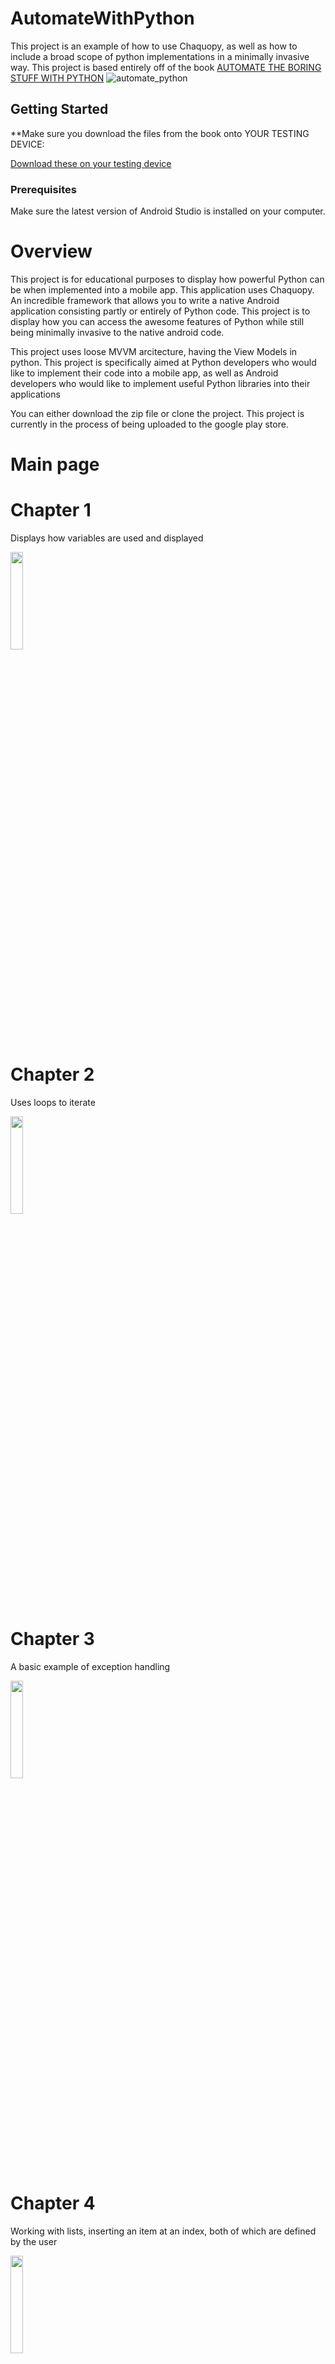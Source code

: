 # AutomateWithPython

This project is an example of how to use Chaquopy, as well as how to include a broad scope of python 
implementations in a minimally invasive way. This project is based entirely off of the book 
[AUTOMATE THE BORING STUFF WITH PYTHON](https://automatetheboringstuff.com/)
![automate_python](https://user-images.githubusercontent.com/32747586/50690221-86d72c80-0ffa-11e9-87cd-00e874d0e6b0.png)

## Getting Started

**Make sure you download the files from the book onto YOUR TESTING DEVICE:

[Download these on your testing device](https://nostarch.com/download/Automate_the_Boring_Stuff_onlinematerials_v.2.zip)

### Prerequisites

Make sure the latest version of Android Studio is installed on your computer.

# Overview

This project is for educational purposes to display how powerful Python can be when implemented into a mobile app. This application uses Chaquopy. An incredible framework that allows you to write a native Android application consisting partly or entirely of Python code. This project is to display how you can access the awesome features of Python while still being minimally invasive to the native android code. 

This project uses loose MVVM arcitecture, having the View Models in python. This project is specifically aimed at Python developers who would like to implement their code into a mobile app, as well as Android developers who would like to implement useful Python libraries into their applications

You can either download the zip file or clone the project. This project is currently in the process of being uploaded to the google play store.


# Main page

# Chapter 1

Displays how variables are used and displayed 

<img src="https://user-images.githubusercontent.com/32747586/50930413-010a1580-142e-11e9-815a-f062f77f70fa.png" width="20%">

# Chapter 2

Uses loops to iterate 

<img src="https://user-images.githubusercontent.com/32747586/50692314-770f1680-1001-11e9-85b4-71daf9514f17.png" width="20%">

# Chapter 3

A basic example of exception handling

<img src="https://user-images.githubusercontent.com/32747586/50692315-770f1680-1001-11e9-8290-cf91e965829d.png" width="20%">

# Chapter 4

Working with lists, inserting an item at an index, both of which are defined by the user

<img src="https://user-images.githubusercontent.com/32747586/50692316-770f1680-1001-11e9-922d-e60b9c682916.png" width="20%">

# Chapter 5

Working with dictionaries, includes the tic-tac-toe project 

<img src="https://user-images.githubusercontent.com/32747586/50692317-770f1680-1001-11e9-94f7-5aac479676d6.png" width="20%">

# Chapter 6

Displays how strings have been manipulated

<img src="https://user-images.githubusercontent.com/32747586/50692318-770f1680-1001-11e9-8b3f-57750445e64e.png" width="20%">

# Chapter 7

Read and write a text file

<img src="https://user-images.githubusercontent.com/32747586/50692319-77a7ad00-1001-11e9-8028-643699eb4c72.png" width="20%">



# Chapter 8



<img src="https://user-images.githubusercontent.com/32747586/50692320-77a7ad00-1001-11e9-9080-a5fec5d21e15.png" width="20%">



# Chapter 9

Rename or delete the file you made in chapter 8

<img src="https://user-images.githubusercontent.com/32747586/50692321-77a7ad00-1001-11e9-908d-0b61be0792b9.png" width="20%">



# Chapter 10

The coin toss project that throws an error, you are supposed to debug it. Hints are given in the source code

<img src="https://user-images.githubusercontent.com/32747586/50692322-77a7ad00-1001-11e9-85bd-360bf08fdfac.png" width="20%">



# Chapter 11

<img src="https://user-images.githubusercontent.com/32747586/50692323-77a7ad00-1001-11e9-9c94-830ba40e7774.png" width="20%">

# Chapter 12

read an excell file and change the values of a certain item 

***LOADING TIME IS VERY SLOW, THE FILE IT IS READING FROM HAS OVER 23,000 ROWS AND 
UPDATING AN ITEM WILL UPDATE THE VALUE FOR EVERY ITEM IN THE FILE***

***MAKE SURE YOU HAVE THE PRODUCE FILE IN YOUR DOCUMENTS FOLDER***

<img src="https://user-images.githubusercontent.com/32747586/50694058-dd4a6800-1006-11e9-90b9-6dc6063be0e8.png" width="20%">

# Chapter 13

Reads the number of pages in a pdf file

<img src="https://user-images.githubusercontent.com/32747586/50692325-77a7ad00-1001-11e9-9768-7b2c2b642d23.png" width="20%">

# Chapter 14

Get the current tempurature for the entered location. Reads API data from Open Weather Map.

***MAKE SURE YOU ENTER YOUR OWN API KEY***

<img src="https://user-images.githubusercontent.com/32747586/50692326-77a7ad00-1001-11e9-8751-ac0c32b487ee.png" width="20%">

# Chapter 15

Simple timer project

<img src="https://user-images.githubusercontent.com/32747586/50692327-78404380-1001-11e9-9fde-809e986dd91a.png" width="20%">

# Chapter 16

Login into your gmail account and send an email. 

***MAKE SURE YOU ALLOW ACCESS FROM UNSECURE APPS FROM YOUR GMAIL OR ELSE YOU WILL NOT BE ABLE TO LOG IN***

<img src="https://user-images.githubusercontent.com/32747586/50692328-78404380-1001-11e9-934d-1a1de346eb06.png" width="20%">

# Chapter 17

Add a logo to any of your photos. In this example I use the cat logo and the picture of Zophie.

<img src="https://user-images.githubusercontent.com/32747586/50692329-78404380-1001-11e9-830d-ccccfc4d8482.png" width="20%">
<img src="https://user-images.githubusercontent.com/32747586/50696073-792aa280-100c-11e9-8187-f980886b0ea9.png" width=20%>

# Chapter 18

Gets the current X and Y coordinate for the area on the screen that was touched by the user.

Due to issues with pyautogui, this was done in Kotlin for the time being. I plan to make this entire activity python based however.

<img src="https://user-images.githubusercontent.com/32747586/50692330-78404380-1001-11e9-91ca-2ca011d8aa92.png" width="20%">



## Contributing

If you would like to contribute please email me directly at theapphideaway@gmail.com

## Authors

* **Ian Schoenrock** 


## License

This project is licensed under the MIT License - see the [LICENSE.md](LICENSE.md) file for details

## Acknowledgments

* All of this was possible because of the amazing team at Chaquopy.
* Big thank you to Al Sweigart for writing this awesome book and creating the companion website.
